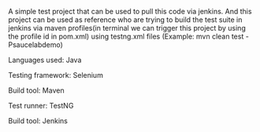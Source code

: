 A simple test project that can be used to pull this code via jenkins. And this project can be used as reference who are trying to build the test suite in jenkins via maven profiles(in terminal we can trigger this project by using the profile id in pom.xml) using testng.xml files (Example: mvn clean test -Psaucelabdemo)

Languages used: Java

Testing framework: Selenium

Build tool: Maven

Test runner: TestNG

Build tool: Jenkins
